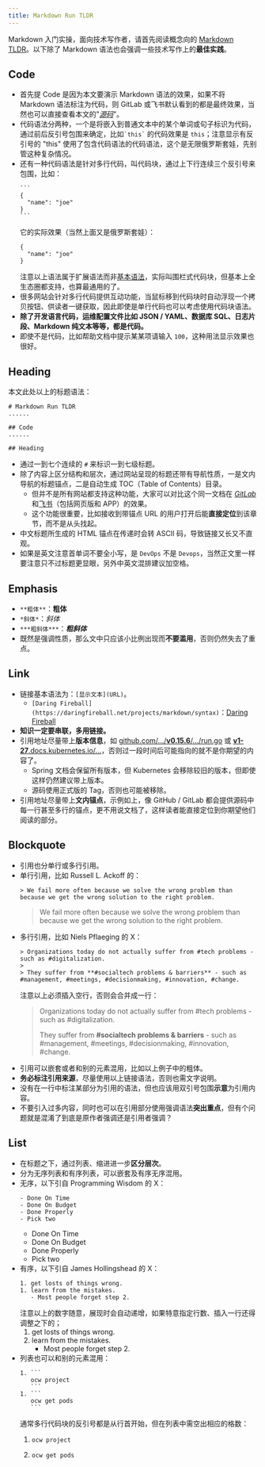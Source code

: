 ```yaml
---
title: Markdown Run TLDR
---
```


Markdown 入门实操，面向技术写作者，请首先阅读概念向的 [Markdown TLDR](markdown-tldr.md)。以下除了 Markdown 语法也会强调一些技术写作上的**最佳实践**。

## Code

- 首先提 Code 是因为本文要演示 Markdown 语法的效果，如果不将 Markdown 语法标注为代码，则 GitLab 或飞书默认看到的都是最终效果，当然也可以直接查看本文的"[*源码*](why-here.md)"。
- 代码语法分两种，一个是将嵌入到普通文本中的某个单词或句子标识为代码，通过前后反引号包围来确定，比如`` `this` `` 的代码效果是 `this`；注意显示有反引号的 "this" 使用了包含代码语法的代码语法，这个是无限俄罗斯套娃，先别管这种复杂情况。
- 还有一种代码语法是针对多行代码，叫代码块，通过上下行连续三个反引号来包围，比如：
  ````
  ```
  {
    "name": "joe"
  }
  ```
  ````
  它的实际效果（当然上面又是俄罗斯套娃）：
  ```
  {
    "name": "joe"
  }
  ```
  注意以上语法属于扩展语法而非[基本语法](https://daringfireball.net/projects/markdown/syntax)，实际叫围栏式代码块，但基本上全生态圈都支持，也算最通用的了。
- 很多网站会针对多行代码提供互动功能，当鼠标移到代码块时自动浮现一个拷贝按钮、供读者一键获取，因此即使是单行代码也可以考虑使用代码块语法。
- **除了开发语言代码，运维配置文件比如 JSON / YAML、数据库 SQL、日志片段、Markdown 纯文本等等，都是代码。**
- 即使不是代码，比如帮助文档中提示某某项请输入 `100`，这种用法显示效果也很好。

## Heading

本文此处以上的标题语法：

```
# Markdown Run TLDR
......

## Code
......

## Heading
```

- 通过一到七个连续的 `#` 来标识一到七级标题。
- 除了内容上区分结构和层次，通过网站呈现的标题还带有导航性质，一是文内导航的标题锚点，二是自动生成 TOC（Table of Contents）目录。
  - 但并不是所有网站都支持这种功能，大家可以对比这个同一文档在 [*GitLab*](why-here.md) 和[飞书](https://tkhome.feishu.cn/wiki/HPK4wrkpOimIpCkoh7Ac7vsQn0e)（包括网页版和 APP）的效果。
  - 这个功能很重要，比如接收到带锚点 URL 的用户打开后能**直接定位**到该章节，而不是从头找起。
- 中文标题所生成的 HTML 锚点在传递时会转 ASCII 码，导致链接又长又不直观。
- 如果是英文注意首单词不要全小写，是 `DevOps` 不是 `Devops`，当然正文里一样要注意只不过标题更显眼，另外中英文混排建议加空格。

## Emphasis

- `**粗体**`：**粗体**
- `*斜体*`：*斜体*
- `***粗斜体***`：***粗斜体***
- 既然是强调性质，那么文中只应该小比例出现而**不要滥用**，否则仍然失去了重点。

## Link

-  链接基本语法为：`[显示文本](URL)`。
   - `[Daring Fireball](https://daringfireball.net/projects/markdown/syntax)`：[Daring Fireball](https://daringfireball.net/projects/markdown/syntax)
- **知识一定要串联，多用链接。**
- 引用地址尽量带上**版本信息**，如 [github.com/.../**v0.15.6**/.../run.go](https://github.com/paketo-buildpacks/nginx/blob/v0.15.6/cmd/configure/internal/run.go#L19) 或 [**v1-27**.docs.kubernetes.io/...](https://v1-27.docs.kubernetes.io/docs/concepts/overview/working-with-objects/object-management/#declarative-object-configuration)，否则过一段时间后可能指向的就不是你期望的内容了。
  - Spring 文档会保留所有版本，但 Kubernetes 会移除较旧的版本，但即使这样仍然建议带上版本。
  - 源码使用正式版的 Tag，否则也可能被移除。
- 引用地址尽量带上**文内锚点**，示例如上，像 GitHub / GitLab 都会提供源码中每一行甚至多行的锚点，更不用说文档了，这样读者能直接定位到你期望他们阅读的部分。

## Blockquote

- 引用也分单行或多行引用。
- 单行引用，比如 Russell L. Ackoff 的：
  ```
  > We fail more often because we solve the wrong problem than because we get the wrong solution to the right problem.
  ```
  > We fail more often because we solve the wrong problem than because we get the wrong solution to the right problem.
- 多行引用，比如 Niels Pflaeging 的 X：
  ```
  > Organizations today do not actually suffer from #tech problems - such as #digitalization.
  >
  > They suffer from **#socialtech problems & barriers** - such as #management, #meetings, #decisionmaking, #innovation, #change.
  ```
  注意以上必须插入空行，否则会合并成一行：
  > Organizations today do not actually suffer from #tech problems - such as #digitalization.
  >
  > They suffer from **#socialtech problems & barriers** - such as #management, #meetings, #decisionmaking, #innovation, #change.
- 引用可以嵌套或者和别的元素混用，比如以上例子中的粗体。
- **务必标注引用来源**，尽量使用以上链接语法，否则也需文字说明。
- 没有在一行中标注某部分为引用的语法，但也应该用双引号包围**示意**为引用内容。
- 不要引入过多内容，同时也可以在引用部分使用强调语法**突出重点**，但有个问题就是混淆了到底是原作者强调还是引用者强调？

## List

- 在标题之下，通过列表、缩进进一步**区分层次**。
- 分为无序列表和有序列表，可以嵌套及有序无序混用。
- 无序，以下引自 Programming Wisdom 的 X：
  ```
  - Done On Time
  - Done On Budget
  - Done Properly
  - Pick two
  ```
  - Done On Time
  - Done On Budget
  - Done Properly
  - Pick two
- 有序，以下引自 James Hollingshead 的 X：
  ```
  1. get losts of things wrong.
  1. learn from the mistakes.
     - Most people forget step 2.
  ```
  注意以上的数字随意，展现时会自动递增，如果特意指定行数、插入一行还得调整之下的；
  1. get losts of things wrong.
  1. learn from the mistakes.
     - Most people forget step 2.
- 列表也可以和别的元素混用：
  ````
  1. ```
     ocw project
     ```
  1. ```
     ocw get pods
     ```
  ````
  通常多行代码块的反引号都是从行首开始，但在列表中需空出相应的格数：
  1. ```
     ocw project
     ```
  1. ```
     ocw get pods
     ```
